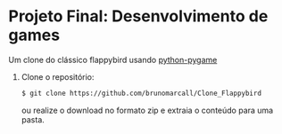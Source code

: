 Projeto Final: Desenvolvimento de games
===============

Um clone do clássico flappybird usando [python-pygame](https://www.pygame.org/news)


1. Clone o repositório:

   ```bash
   $ git clone https://github.com/brunomarcall/Clone_Flappybird
   ```

   ou realize o download no formato zip e extraia o conteúdo para uma pasta.



